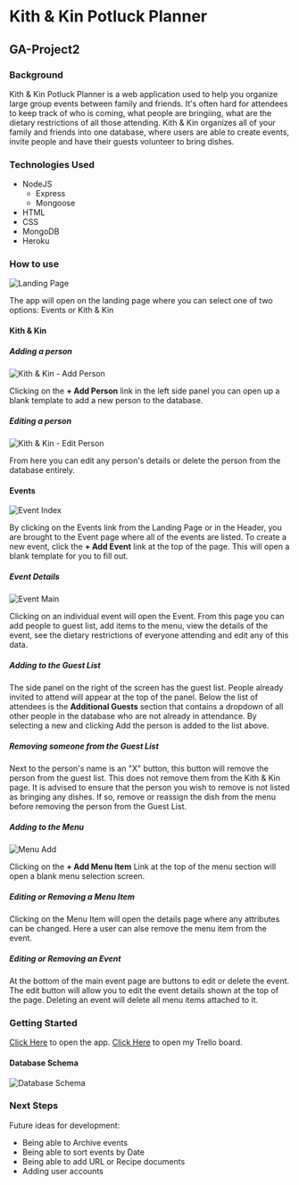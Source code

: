 # Kith & Kin Potluck Planner

## GA-Project2

### Background

Kith & Kin Potluck Planner is a web application used to help you organize large group events between family and friends. It's often hard for attendees to keep track of who is coming, what people are bringiing, what are the dietary restrictions of all those attending. Kith & Kin organizes all of your family and friends into one database, where users are able to create events, invite people and have their guests volunteer to bring dishes.

### Technologies Used

- NodeJS
  - Express
  - Mongoose
- HTML
- CSS
- MongoDB
- Heroku

### How to use

![Landing Page](/public/images/Landing_page.png)

The app will open on the landing page where you can select one of two options: Events or Kith & Kin

#### Kith & Kin

##### Adding a person

![Kith & Kin - Add Person](/public/images/Add_Person.png)

Clicking on the **+ Add Person** link in the left side panel you can open up a blank template to add a new person to the database.

##### Editing a person

![Kith & Kin - Edit Person](/public/images/Edit_Person.png)

From here you can edit any person's details or delete the person from the database entirely.

#### Events

![Event Index](/public/images/Event_Index.png)

By clicking on the Events link from the Landing Page or in the Header, you are brought to the Event page where all of the events are listed. To create a new event, click the **+ Add Event** link at the top of the page. This will open a blank template for you to fill out.

##### Event Details

![Event Main](/public/images/Event_Main.png)

Clicking on an individual event will open the Event. From this page you can add people to guest list, add items to the menu, view the details of the event, see the dietary restrictions of everyone attending and edit any of this data.

##### Adding to the Guest List

The side panel on the right of the screen has the guest list. People already invited to attend will appear at the top of the panel. Below the list of attendees is the **Additional Guests** section that contains a dropdown of all other people in the database who are not already in attendance. By selecting a new and clicking Add the person is added to the list above.

##### Removing someone from the Guest List

Next to the person's name is an "X" button, this button will remove the person from the guest list. This does not remove them from the Kith & Kin page. It is advised to ensure that the person you wish to remove is not listed as bringing any dishes. If so, remove or reassign the dish from the menu before removing the person from the Guest List.

##### Adding to the Menu

![Menu Add](/public/images/Menu_Add.png)

Clicking on the **+ Add Menu Item** Link at the top of the menu section will open a blank menu selection screen.

##### Editing or Removing a Menu Item

Clicking on the Menu Item will open the details page where any attributes can be changed. Here a user can alse remove the menu item from the event.

##### Editing or Removing an Event

At the bottom of the main event page are buttons to edit or delete the event. The edit button will allow you to edit the event details shown at the top of the page. Deleting an event will delete all menu items attached to it.

### Getting Started

[Click Here](https://kithkin-potluck.herokuapp.com/) to open the app.
[Click Here](https://trello.com/b/xaOqSNlo/kithkin-event-planner) to open my Trello board.

#### Database Schema

![Database Schema](/public/images/Flowcharts.png)

### Next Steps

Future ideas for development:

- Being able to Archive events
- Being able to sort events by Date
- Being able to add URL or Recipe documents
- Adding user accounts
